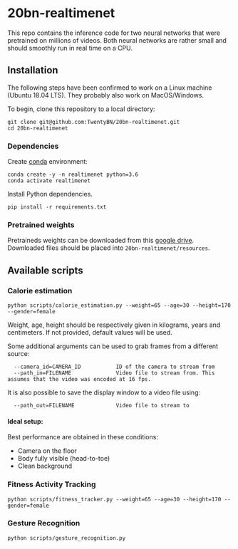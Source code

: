 # 20bn-realtimenet

This repo contains the inference code for two neural networks that were pretrained on millions of videos. Both neural
networks are rather small and should smoothly run in real time on a CPU. 

## Installation

The following steps have been confirmed to work on a Linux machine (Ubuntu 18.04 LTS). They probably also work on MacOS/Windows.

To begin, clone this repository to a local directory:
```
git clone git@github.com:TwentyBN/20bn-realtimenet.git
cd 20bn-realtimenet
```


### Dependencies

Create [conda](https://docs.conda.io/en/latest/miniconda.html) environment:

```shell
conda create -y -n realtimenet python=3.6
conda activate realtimenet
```


Install Python dependencies.

```shell
pip install -r requirements.txt
```

### Pretrained weights

Pretraineds weights can be downloaded from this [google drive](https://drive.google.com/drive/folders/11UFnZDcpqehMYpv88PSE4m3bIPLiAZXh?usp=sharing). 
Downloaded files should be placed into `20bn-realtimenet/resources`.

## Available scripts

### Calorie estimation


```shell
python scripts/calorie_estimation.py --weight=65 --age=30 --height=170 --gender=female
```

Weight, age, height should be respectively given in kilograms, years and centimeters. If not provided, default values will be used.

Some additional arguments can be used to grab frames from a different source:
```
  --camera_id=CAMERA_ID           ID of the camera to stream from
  --path_in=FILENAME              Video file to stream from. This assumes that the video was encoded at 16 fps.
```

It is also possible to save the display window to a video file using:
```
  --path_out=FILENAME             Video file to stream to
```

#### Ideal setup:

Best performance are obtained in these conditions: 
- Camera on the floor 
- Body fully visible (head-to-toe) 
- Clean background 

### Fitness Activity Tracking

```shell
python scripts/fitness_tracker.py --weight=65 --age=30 --height=170 --gender=female
```

### Gesture Recognition

```shell
python scripts/gesture_recognition.py
```

